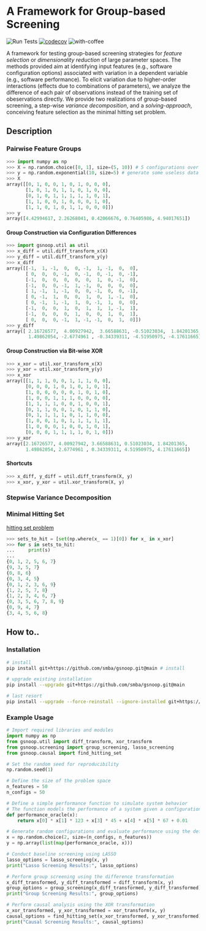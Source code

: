 # A Framework for Group-based Screening
![Run Tests](https://github.com/smba/gsnoop/actions/workflows/test.yml/badge.svg) [![codecov](https://codecov.io/gh/smba/gsnoop/branch/main/graph/badge.svg?token=YOUR_TOKEN)](https://codecov.io/gh/smba/gsnoop)
 ![with-coffee](https://img.shields.io/badge/made%20with-%E2%98%95%EF%B8%8F%20coffee-yellow.svg)

A framework for testing group-based screening strategies for _feature selection_ or _dimensionality reduction_ of large parameter spaces. The methods provided aim at identifying input features (e.g., software configuration options) associated with variation in a dependent variable (e.g., software performance). To elicit variation due to higher-order interactions (effects due to combinations of parameters), we analyze the difference of each pair of observations instead of the training set of obeservations directly. We provide two realizations of group-based screening, a step-wise _variance decomposition_, and a _solving-approach_, conceiving feature selection as the minimal hitting set problem. 

## Description

### Pairwise Feature Groups
```python
>>> import numpy as np
>>> X = np.random.choice([0, 1], size=(5, 10)) # 5 configurations over 10 features
>>> y = np.random.exponential(10, size=5) # generate some useless data
>>> X
array([[0, 1, 0, 0, 1, 0, 1, 0, 0, 0],
       [1, 0, 1, 0, 1, 1, 0, 1, 0, 0],
       [0, 1, 0, 1, 1, 1, 1, 1, 0, 1],
       [1, 1, 0, 0, 1, 0, 0, 0, 1, 0],
       [1, 1, 0, 1, 0, 1, 1, 0, 0, 0]])
>>> y
array([4.42994617, 2.26268041, 0.42066676, 0.76405986, 4.94017651])
```
#### Group Construction via Configuration Differences
```python
>>> import gsnoop.util as util
>>> x_diff = util.diff_transform_x(X)
>>> y_diff = util.diff_transform_y(y)
>>> x_diff
array([[-1,  1, -1,  0,  0, -1,  1, -1,  0,  0],
       [ 0,  0,  0, -1,  0, -1,  0, -1,  0, -1],
       [-1,  0,  0,  0,  0,  0,  1,  0, -1,  0],
       [-1,  0,  0, -1,  1, -1,  0,  0,  0,  0],
       [ 1, -1,  1, -1,  0,  0, -1,  0,  0, -1],
       [ 0, -1,  1,  0,  0,  1,  0,  1, -1,  0],
       [ 0, -1,  1, -1,  1,  0, -1,  1,  0,  0],
       [-1,  0,  0,  1,  0,  1,  1,  1, -1,  1],
       [-1,  0,  0,  0,  1,  0,  0,  1,  0,  1],
       [ 0,  0,  0, -1,  1, -1, -1,  0,  1,  0]])
>>> y_diff
array([ 2.16726577,  4.00927942,  3.66588631, -0.51023034,  1.84201365,
        1.49862054, -2.6774961 , -0.34339311, -4.51950975, -4.17611665])
```
#### Group Construction via Bit-wise XOR
```python
>>> x_xor = util.xor_transform_x(X)
>>> y_xor = util.xor_transform_y(y)
>>> x_xor
array([[1, 1, 1, 0, 0, 1, 1, 1, 0, 0],
       [0, 0, 0, 1, 0, 1, 0, 1, 0, 1],
       [1, 0, 0, 0, 0, 0, 1, 0, 1, 0],
       [1, 0, 0, 1, 1, 1, 0, 0, 0, 0],
       [1, 1, 1, 1, 0, 0, 1, 0, 0, 1],
       [0, 1, 1, 0, 0, 1, 0, 1, 1, 0],
       [0, 1, 1, 1, 1, 0, 1, 1, 0, 0],
       [1, 0, 0, 1, 0, 1, 1, 1, 1, 1],
       [1, 0, 0, 0, 1, 0, 0, 1, 0, 1],
       [0, 0, 0, 1, 1, 1, 1, 0, 1, 0]])
>>> y_xor
array([2.16726577, 4.00927942, 3.66588631, 0.51023034, 1.84201365,
       1.49862054, 2.6774961 , 0.34339311, 4.51950975, 4.17611665])
```

#### Shortcuts
```python
>>> x_diff, y_diff = util.diff_transform(X, y)
>>> x_xor, y_xor = util.xor_transform(X, y)
```

### Stepwise Variance Decomposition
### Minimal Hitting Set 
[hitting set problem](https://en.wikipedia.org/wiki/Set_cover_problem#Hitting_set_formulation)

```python
>>> sets_to_hit = [set(np.where(x_ == 1)[0]) for x_ in x_xor]
>>> for s in sets_to_hit:
...     print(s)
... 
{0, 1, 2, 5, 6, 7}
{9, 3, 5, 7}
{0, 8, 6}
{0, 3, 4, 5}
{0, 1, 2, 3, 6, 9}
{1, 2, 5, 7, 8}
{1, 2, 3, 4, 6, 7}
{0, 3, 5, 6, 7, 8, 9}
{0, 9, 4, 7}
{3, 4, 5, 6, 8}
```

## How to..

### Installation
```bash
# install
pip install git+https://github.com/smba/gsnoop.git@main # install 
```
```bash
# upgrade existing installation
pip install --upgrade git+https://github.com/smba/gsnoop.git@main
```
```bash
# last resort
pip install --upgrade --force-reinstall --ignore-installed git+https://github.com/smba/gsnoop.git@main 
```

### Example Usage
```python
# Import required libraries and modules
import numpy as np
from gsnoop.util import diff_transform, xor_transform
from gsnoop.screening import group_screening, lasso_screening
from gsnoop.causal import find_hitting_set

# Set the random seed for reproducibility
np.random.seed(1)

# Define the size of the problem space
n_features = 50
n_configs = 50

# Define a simple performance function to simulate system behavior
# The function models the performance of a system given a configuration of features
def performance_oracle(x):
    return x[0] * x[1] * 123 + x[3] * 45 + x[4] * x[5] * 67 + 0.01

# Generate random configurations and evaluate performance using the defined oracle
x = np.random.choice(2, size=(n_configs, n_features))
y = np.array(list(map(performance_oracle, x)))

# Conduct baseline screening using LASSO
lasso_options = lasso_screening(x, y)
print("Lasso Screening Results:", lasso_options)

# Perform group screening using the difference transformation
x_diff_transformed, y_diff_transformed = diff_transform(x, y)
group_options = group_screening(x_diff_transformed, y_diff_transformed)
print("Group Screening Results:", group_options)

# Perform causal analysis using the XOR transformation
x_xor_transformed, y_xor_transformed = xor_transform(x, y)
causal_options = find_hitting_set(x_xor_transformed, y_xor_transformed)
print("Causal Screening Results:", causal_options)

```
